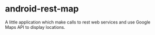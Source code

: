 android-rest-map
================

A little application which make calls to rest web services and use Google Maps API to display locations.